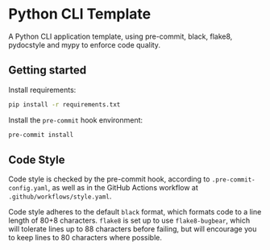 # Python CLI Template

A Python CLI application template, using pre-commit, black, flake8, pydocstyle
and mypy to enforce code quality.

## Getting started

Install requirements:

```Bash
pip install -r requirements.txt
```

Install the `pre-commit` hook environment:

```Bash
pre-commit install
```

## Code Style

Code style is checked by the pre-commit hook, according to `.pre-commit-config.yaml`,
as well as in the GitHub Actions workflow at `.github/workflows/style.yaml`.

Code style adheres to the default `black` format, which formats code to a
line length of 80+8 characters. `flake8` is set up to use `flake8-bugbear`,
which will tolerate lines up to 88 characters before failing, but will encourage
you to keep lines to 80 characters where possible.
